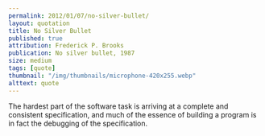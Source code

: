 ```yaml
---
permalink: 2012/01/07/no-silver-bullet/
layout: quotation
title: No Silver Bullet
published: true
attribution: Frederick P. Brooks
publication: No silver bullet, 1987
size: medium
tags: [quote]
thumbnail: "/img/thumbnails/microphone-420x255.webp"
alttext: quote
---
```


The hardest part of the software task is arriving at a complete
and consistent specification, and much of the essence of building
a program is in fact the debugging of the specification.
